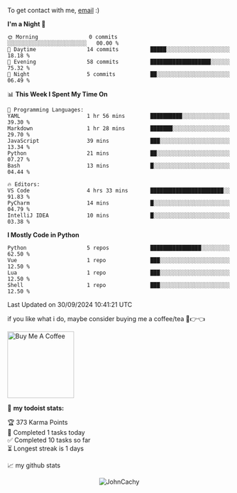To get contact with me, [email](mailto:ami@johncachy.us.kg) :)


<!--START_SECTION:waka-->
**I'm a Night 🦉** 

```text
🌞 Morning                0 commits           ░░░░░░░░░░░░░░░░░░░░░░░░░   00.00 % 
🌆 Daytime                14 commits          █████░░░░░░░░░░░░░░░░░░░░   18.18 % 
🌃 Evening                58 commits          ███████████████████░░░░░░   75.32 % 
🌙 Night                  5 commits           ██░░░░░░░░░░░░░░░░░░░░░░░   06.49 % 
```


📊 **This Week I Spent My Time On** 

```text
💬 Programming Languages: 
YAML                     1 hr 56 mins        ██████████░░░░░░░░░░░░░░░   39.30 % 
Markdown                 1 hr 28 mins        ███████░░░░░░░░░░░░░░░░░░   29.70 % 
JavaScript               39 mins             ███░░░░░░░░░░░░░░░░░░░░░░   13.34 % 
Python                   21 mins             ██░░░░░░░░░░░░░░░░░░░░░░░   07.27 % 
Bash                     13 mins             █░░░░░░░░░░░░░░░░░░░░░░░░   04.44 % 

🔥 Editors: 
VS Code                  4 hrs 33 mins       ███████████████████████░░   91.83 % 
PyCharm                  14 mins             █░░░░░░░░░░░░░░░░░░░░░░░░   04.79 % 
IntelliJ IDEA            10 mins             █░░░░░░░░░░░░░░░░░░░░░░░░   03.38 % 
```

**I Mostly Code in Python** 

```text
Python                   5 repos             ████████████████░░░░░░░░░   62.50 % 
Vue                      1 repo              ███░░░░░░░░░░░░░░░░░░░░░░   12.50 % 
Lua                      1 repo              ███░░░░░░░░░░░░░░░░░░░░░░   12.50 % 
Shell                    1 repo              ███░░░░░░░░░░░░░░░░░░░░░░   12.50 % 
```




 Last Updated on 30/09/2024 10:41:21 UTC
<!--END_SECTION:waka-->

if you like what i do, maybe consider buying me a coffee/tea 🥺👉👈

<a href="https://buymeacoffee.com/johncachy" target="_blank"><img src="https://cdn.buymeacoffee.com/buttons/v2/default-red.png" alt="Buy Me A Coffee" width="150" ></a>

🚧 **my todoist stats:**

<!-- TODO-IST:START -->
🏆  373 Karma Points           
🌸  Completed 1 tasks today           
✅  Completed 10 tasks so far           
⏳  Longest streak is 1 days
<!-- TODO-IST:END -->

📈 my github stats

<p align="center"> <img src="https://github-readme-stats.vercel.app/api?username=chinshunyu&show_icons=true&theme=gotham" alt="JohnCachy" />




